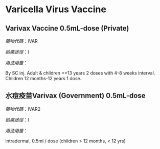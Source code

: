 # Varicella Virus Vaccine

## Varivax Vaccine 0.5mL-dose (Private)

*藥物代碼*：IVAR

*給藥途徑*：I

*用法用量*：

By SC inj. Adult & children >=13 years 2 doses with 4-8 weeks interval. Children 12 months-12 years 1 dose.

## 水痘疫苗Varivax (Government) 0.5mL-dose

*藥物代碼*：IVAR2

*給藥途徑*：I

*用法用量*：

intradermal, 0.5ml / dose (children > 12 months, < 12 yrs)


